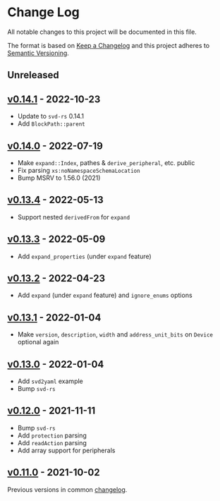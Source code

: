 # Change Log

All notable changes to this project will be documented in this file.

The format is based on [Keep a Changelog](http://keepachangelog.com/)
and this project adheres to [Semantic Versioning](http://semver.org/).

## Unreleased

## [v0.14.1] - 2022-10-23

- Update to `svd-rs` 0.14.1
- Add `BlockPath::parent`

## [v0.14.0] - 2022-07-19

- Make `expand::Index`, pathes & `derive_peripheral`, etc. public
- Fix parsing `xs:noNamespaceSchemaLocation`
- Bump MSRV to 1.56.0 (2021)

## [v0.13.4] - 2022-05-13

- Support nested `derivedFrom` for `expand`

## [v0.13.3] - 2022-05-09

- Add `expand_properties` (under `expand` feature)

## [v0.13.2] - 2022-04-23

- Add `expand` (under `expand` feature) and `ignore_enums` options

## [v0.13.1] - 2022-01-04

- Make `version`, `description`, `width` and `address_unit_bits` on `Device` optional again

## [v0.13.0] - 2022-01-04

- Add `svd2yaml` example
- Bump `svd-rs`

## [v0.12.0] - 2021-11-11

- Bump `svd-rs`
- Add `protection` parsing
- Add `readAction` parsing
- Add array support for peripherals

## [v0.11.0] - 2021-10-02

Previous versions in common [changelog](../CHANGELOG.md).

[Unreleased]: https://github.com/rust-embedded/svd/compare/svd-rs-v0.14.1...HEAD
[v0.14.1]: https://github.com/rust-embedded/svd/compare/v0.14.0...svd-rs-v0.14.1
[v0.14.0]: https://github.com/rust-embedded/svd/compare/svd-parser-v0.13.4...v0.14.0
[v0.13.4]: https://github.com/rust-embedded/svd/compare/svd-parser-v0.13.3...svd-parser-v0.13.4
[v0.13.3]: https://github.com/rust-embedded/svd/compare/svd-parser-v0.13.2...svd-parser-v0.13.3
[v0.13.2]: https://github.com/rust-embedded/svd/compare/svd-rs-v0.13.2...svd-parser-v0.13.2
[v0.13.1]: https://github.com/rust-embedded/svd/compare/v0.13.0...svd-parser-v0.13.1
[v0.13.0]: https://github.com/rust-embedded/svd/compare/v0.12.0...v0.13.0
[v0.12.0]: https://github.com/rust-embedded/svd/compare/v0.11.0...v0.12.0
[v0.11.0]: https://github.com/rust-embedded/svd/compare/v0.10.2...v0.11.0
